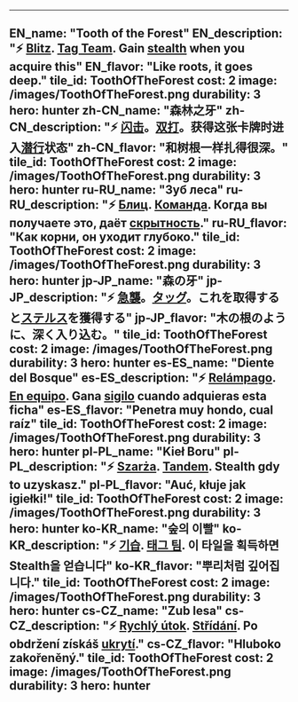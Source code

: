 ---

EN_name: "Tooth of the Forest"
EN_description: "⚡️ <u>Blitz</u>. <u>Tag Team</u>. Gain <u>stealth</u> when you acquire this"
EN_flavor: "Like roots, it goes deep."
tile_id: ToothOfTheForest
cost: 2
image: /images/ToothOfTheForest.png
durability: 3
hero: hunter
zh-CN_name: "森林之牙"
zh-CN_description: "⚡️ <u>闪击</u>。<u>双打</u>。获得这张卡牌时进入<u>潜行</u>状态"
zh-CN_flavor: "和树根一样扎得很深。"
tile_id: ToothOfTheForest
cost: 2
image: /images/ToothOfTheForest.png
durability: 3
hero: hunter
ru-RU_name: "Зуб леса"
ru-RU_description: "⚡️ <u>Блиц</u>. <u>Команда</u>. Когда вы получаете это, даёт <u>скрытность</u>."
ru-RU_flavor: "Как корни, он уходит глубоко."
tile_id: ToothOfTheForest
cost: 2
image: /images/ToothOfTheForest.png
durability: 3
hero: hunter
jp-JP_name: "森の牙"
jp-JP_description: "⚡️ <u>急襲</u>。<u>タッグ</u>。これを取得すると<u>ステルス</u>を獲得する"
jp-JP_flavor: "木の根のように、深く入り込む。"
tile_id: ToothOfTheForest
cost: 2
image: /images/ToothOfTheForest.png
durability: 3
hero: hunter
es-ES_name: "Diente del Bosque"
es-ES_description: "⚡️ <u>Relámpago</u>. <u>En equipo</u>. Gana <u>sigilo</u> cuando adquieras esta ficha"
es-ES_flavor: "Penetra muy hondo, cual raíz"
tile_id: ToothOfTheForest
cost: 2
image: /images/ToothOfTheForest.png
durability: 3
hero: hunter
pl-PL_name: "Kieł Boru"
pl-PL_description: "⚡️ <u>Szarża</u>. <u>Tandem</u>. Stealth gdy to uzyskasz."
pl-PL_flavor: "Auć, kłuje jak igiełki!"
tile_id: ToothOfTheForest
cost: 2
image: /images/ToothOfTheForest.png
durability: 3
hero: hunter
ko-KR_name: "숲의 이빨"
ko-KR_description: "⚡️ <u>기습</u>. <u>태그 팀</u>. 이 타일을 획득하면 Stealth을 얻습니다"
ko-KR_flavor: "뿌리처럼 깊어집니다."
tile_id: ToothOfTheForest
cost: 2
image: /images/ToothOfTheForest.png
durability: 3
hero: hunter
cs-CZ_name: "Zub lesa"
cs-CZ_description: "⚡️ <u>Rychlý útok</u>. <u>Střídání</u>. Po obdržení získáš <u>ukrytí</u>."
cs-CZ_flavor: "Hluboko zakořeněný."
tile_id: ToothOfTheForest
cost: 2
image: /images/ToothOfTheForest.png
durability: 3
hero: hunter
---